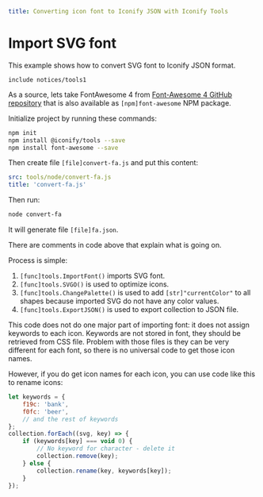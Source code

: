 ```yaml
title: Converting icon font to Iconify JSON with Iconify Tools
```

# Import SVG font

This example shows how to convert SVG font to Iconify JSON format.

`include notices/tools1`

As a source, lets take FontAwesome 4 from [Font-Awesome 4 GitHub repository](https://github.com/FortAwesome/Font-Awesome/tree/fa-4) that is also available as `[npm]font-awesome` NPM package.

Initialize project by running these commands:

```bash
npm init
npm install @iconify/tools --save
npm install font-awesome --save
```

Then create file `[file]convert-fa.js` and put this content:

```yaml
src: tools/node/convert-fa.js
title: 'convert-fa.js'
```

Then run:

```bash
node convert-fa
```

It will generate file `[file]fa.json`.

There are comments in code above that explain what is going on.

Process is simple:

1. `[func]tools.ImportFont()` imports SVG font.
2. `[func]tools.SVGO()` is used to optimize icons.
3. `[func]tools.ChangePalette()` is used to add `[str]"currentColor"` to all shapes because imported SVG do not have any color values.
4. `[func]tools.ExportJSON()` is used to export collection to JSON file.

This code does not do one major part of importing font: it does not assign keywords to each icon. Keywords are not stored in font, they should be retrieved from CSS file. Problem with those files is they can be very different for each font, so there is no universal code to get those icon names.

However, if you do get icon names for each icon, you can use code like this to rename icons:

```js
let keywords = {
	f19c: 'bank',
	f0fc: 'beer',
	// and the rest of keywords
};
collection.forEach((svg, key) => {
	if (keywords[key] === void 0) {
		// No keyword for character - delete it
		collection.remove(key);
	} else {
		collection.rename(key, keywords[key]);
	}
});
```
